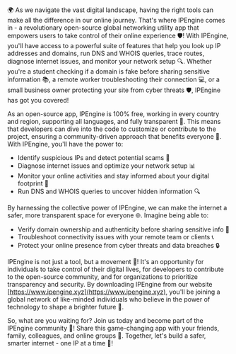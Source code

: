 🌍 As we navigate the vast digital landscape, having the right tools can make all the difference in our online journey. That's where IPEngine comes in - a revolutionary open-source global networking utility app that empowers users to take control of their online experience 🛡️! With IPEngine, you'll have access to a powerful suite of features that help you look up IP addresses and domains, run DNS and WHOIS queries, trace routes, diagnose internet issues, and monitor your network setup 🔍. Whether you're a student checking if a domain is fake before sharing sensitive information 📚, a remote worker troubleshooting their connection 💻, or a small business owner protecting your site from cyber threats 🛡️, IPEngine has got you covered!

As an open-source app, IPEngine is 100% free, working in every country and region, supporting all languages, and fully transparent 🔀. This means that developers can dive into the code to customize or contribute to the project, ensuring a community-driven approach that benefits everyone 🤝. With IPEngine, you'll have the power to:

* Identify suspicious IPs and detect potential scams 💸
* Diagnose internet issues and optimize your network setup 📊
* Monitor your online activities and stay informed about your digital footprint 👀
* Run DNS and WHOIS queries to uncover hidden information 🔍

By harnessing the collective power of IPEngine, we can make the internet a safer, more transparent space for everyone 🌐. Imagine being able to:

* Verify domain ownership and authenticity before sharing sensitive info 💯
* Troubleshoot connectivity issues with your remote team or clients 📞
* Protect your online presence from cyber threats and data breaches 🔒

IPEngine is not just a tool, but a movement 🚀! It's an opportunity for individuals to take control of their digital lives, for developers to contribute to the open-source community, and for organizations to prioritize transparency and security. By downloading IPEngine from our website [https://www.ipengine.xyz](https://www.ipengine.xyz), you'll be joining a global network of like-minded individuals who believe in the power of technology to shape a brighter future 🌟.

So, what are you waiting for? Join us today and become part of the IPEngine community 💪! Share this game-changing app with your friends, family, colleagues, and online groups 📱. Together, let's build a safer, smarter internet - one IP at a time 🔔!